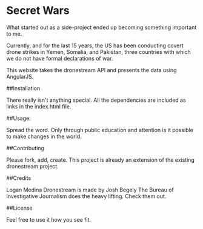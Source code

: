 # Secret Wars

What started out as a side-project ended up becoming something important to me.

Currently, and for the last 15 years, the US has been conducting covert drone strikes in Yemen, Somalia, and Pakistan,
three countries with which we do not have formal declarations of war.

This website takes the dronestream API and presents the data using AngularJS.


##Installation

There really isn't anything special. All the dependencies are included as links in the index.html file.


##Usage:

Spread the word. Only through public education and attention is it possible to make changes in the world.


##Contributing

Please fork, add, create. This project is already an extension of the existing dronestream project.


##Credits

Logan Medina
Dronestream is made by Josh Begely
The Bureau of Investigative Journalism does the heavy lifting. Check them out.


##License

Feel free to use it how you see fit.
